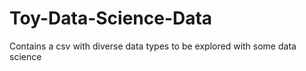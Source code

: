 # Toy-Data-Science-Data
Contains a csv with diverse data types to be explored with some data science
